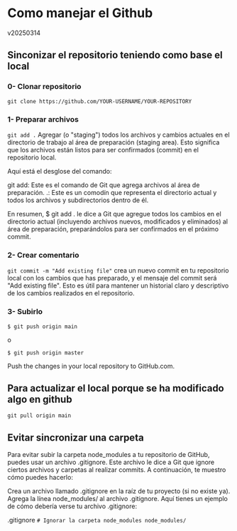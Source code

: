 # Como manejar el Github 
v20250314
## Sinconizar el repositorio teniendo como base el local
### 0- Clonar repositorio
`git clone https://github.com/YOUR-USERNAME/YOUR-REPOSITORY`
### 1-  Preparar archivos
`git add .`
Agregar (o "staging") todos los archivos y cambios actuales en el directorio de trabajo al área de preparación (staging area). Esto significa que los archivos están listos para ser confirmados (commit) en el repositorio local.


Aquí está el desglose del comando:

git add: Este es el comando de Git que agrega archivos al área de preparación.
.: Este es un comodín que representa el directorio actual y todos los archivos y subdirectorios dentro de él.

En resumen, $ git add . le dice a Git que agregue todos los cambios en el directorio actual (incluyendo archivos nuevos, modificados y eliminados) al área de preparación, preparándolos para ser confirmados en el próximo commit.



### 2- Crear comentario
`git commit -m "Add existing file"`
crea un nuevo commit en tu repositorio local con los cambios que has preparado, y el mensaje del commit será "Add existing file". Esto es útil para mantener un historial claro y descriptivo de los cambios realizados en el repositorio.

### 3- Subirlo

`$ git push origin main`  

o

`$ git push origin master`

Push the changes in your local repository to GitHub.com.

## Para actualizar el local porque se ha modificado algo en github
`git pull origin main`

## Evitar sincronizar una carpeta
Para evitar subir la carpeta node_modules a tu repositorio de GitHub, puedes usar un archivo .gitignore. Este archivo le dice a Git que ignore ciertos archivos y carpetas al realizar commits. A continuación, te muestro cómo puedes hacerlo:

Crea un archivo llamado .gitignore en la raíz de tu proyecto (si no existe ya).
Agrega la línea node_modules/ al archivo .gitignore.
Aquí tienes un ejemplo de cómo debería verse tu archivo .gitignore:


.gitignore
`# Ignorar la carpeta node_modules
node_modules/`